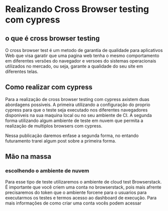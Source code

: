 # Realizando Cross Browser testing com cypress

## o que é cross browser testing

O cross browser test é um metodo de garantia de qualidade para aplicativos Web que visa garatir que uma pagina web tenha o mesmo comportamento em diferentes versões do navegador e versoes do sistemas operacionais utilizados no mercado, ou seja, garante a qualidade do seu site em diferentes telas. 

## Como realizar com cypress
Para a realização de cross browser testing com cypress axistem duas abordagens possiveis. A primeira utilizando a configuração do proprio cypress para que o teste seja executado nos diferentes navegadores disponiveis na sua maquina local ou no seu ambiente de CI. A segunda forma utilizando algum ambiente de teste em nuvem que permita a realização de multiplos browsers com cypress.

Nessa publicação daremos enfase a segunda forma, no entando futuramento trarei algum post sobre a primeira forma.

## Mão na massa
### escolhendo o ambiente de nuvem 
Para esse tipo de teste utilizaremos o ambiente de cloud test Browserstack. É importante que você criem uma conta no browserstack, pois mais afrente precisaremos do token que o ambiente forcene para o usuarios para executarmos os testes e termos acesso ao dashboard de execução. Para mais informações de como criar uma conta vocês podem acessar 

